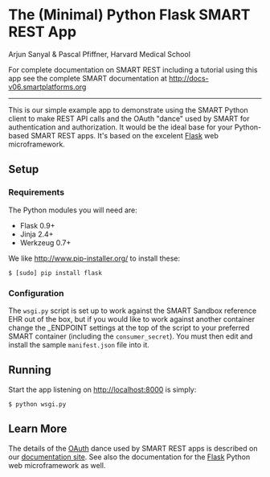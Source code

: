 
# The (Minimal) Python Flask SMART REST App

Arjun Sanyal & Pascal Pfiffner, Harvard Medical School

For complete documentation on SMART REST including a tutorial using this
app see the complete SMART documentation at <http://docs-v06.smartplatforms.org>

---

This is our simple example app to demonstrate using the SMART Python
client to make REST API calls and the OAuth "dance" used by SMART for
authentication and authorization. It would be the ideal base for your
Python-based SMART REST apps. It's based on the excelent [Flask][] web
microframework.


## Setup

### Requirements

The Python modules you will need are:

- Flask 0.9+
- Jinja 2.4+
- Werkzeug 0.7+

We like <http://www.pip-installer.org/> to install these:

    $ [sudo] pip install flask


### Configuration

The `wsgi.py` script is set up to work against the SMART Sandbox
reference EHR out of the box, but if you would like to work against
another container change the _ENDPOINT settings at the top of the script
to your preferred SMART container (including the `consumer_secret`). You
must then edit and install the sample `manifest.json` file into it.


## Running

Start the app listening on <http://localhost:8000> is simply:

    $ python wsgi.py


## Learn More

The details of the [OAuth][] dance used by SMART REST apps is described
on our [documentation site][]. See also the documentation for the
[Flask][] Python web microframework as well.

[oauth]: http://dev.smartplatforms.org/howto/build_a_rest_app/
[documentation site]: http://dev.smartplatforms.org
[flask]: http://flask.pocoo.org
